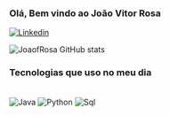 ### Olá, Bem vindo ao João Vitor Rosa

[![Linkedin](https://img.shields.io/badge/LinkedIn-0077B5?style=for-the-badge&logo=linkedin&logoColor=white)](https://www.linkedin.com/in/jo%C3%A3o-rosa-a50b6a285/)

![JoaofRosa GitHub stats](https://github-readme-stats.vercel.app/api?username=JoaofRosa&show_icons=true&theme=dracula)

### Tecnologias que uso no meu dia

<div style="display; inline_block"><br/>
    <img align="center" alt="Java" src="https://img.shields.io/badge/Java-ED8B00?style=for-the-badge&logo=openjdk&logoColor=white"/>
    <img align="center" alt="Python" src="https://img.shields.io/badge/Python-14354C?style=for-the-badge&logo=python&logoColor=white"/>
    <img align="center" alt="Sql" src="https://img.shields.io/badge/MySQL-00000F?style=for-the-badge&logo=mysql&logoColor=white"/>
</div>
